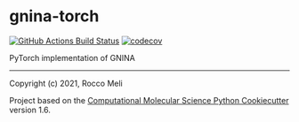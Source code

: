 # gnina-torch

[//]: # (Badges)
[![GitHub Actions Build Status](https://github.com/RMeli/gnina/workflows/CI/badge.svg)](https://github.com/RMeli/gnina/actions?query=workflow%3ACI)
[![codecov](https://codecov.io/gh/RMeli/gnina/branch/master/graph/badge.svg)](https://codecov.io/gh/RMeli/gnina/branch/master)

PyTorch implementation of GNINA

---

Copyright (c) 2021, Rocco Meli

Project based on the [Computational Molecular Science Python Cookiecutter](https://github.com/molssi/cookiecutter-cms) version 1.6.
